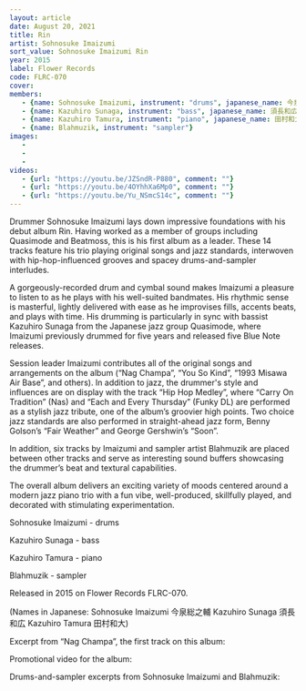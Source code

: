 ```yaml
---
layout: article
date: August 20, 2021
title: Rin
artist: Sohnosuke Imaizumi
sort_value: Sohnosuke Imaizumi Rin
year: 2015
label: Flower Records
code: FLRC-070
cover: 
members:
   - {name: Sohnosuke Imaizumi, instrument: "drums", japanese_name: 今泉総之輔, url: "http://www.imaizumisohnosuke.com"}
   - {name: Kazuhiro Sunaga, instrument: "bass", japanese_name: 須長和広}
   - {name: Kazuhiro Tamura, instrument: "piano", japanese_name: 田村和大}
   - {name: Blahmuzik, instrument: "sampler"}
images:
   - 
   - 
   - 
videos: 
   - {url: "https://youtu.be/JZSndR-P880", comment: ""}
   - {url: "https://youtu.be/4OYhhXa6Mp0", comment: ""}
   - {url: "https://youtu.be/Yu_NSmcS14c", comment: ""}
---
```

Drummer Sohnosuke Imaizumi lays down impressive foundations with his debut album Rin. Having worked as a member of groups including Quasimode and Beatmoss, this is his first album as a leader. These 14 tracks feature his trio playing original songs and jazz standards, interwoven with hip-hop-influenced grooves and spacey drums-and-sampler interludes.

A gorgeously-recorded drum and cymbal sound makes Imaizumi a pleasure to listen to as he plays with his well-suited bandmates. His rhythmic sense is masterful, lightly delivered with ease as he improvises fills, accents beats, and plays with time. His drumming is particularly in sync with bassist Kazuhiro Sunaga from the Japanese jazz group Quasimode, where Imaizumi previously drummed for five years and released five Blue Note releases.

Session leader Imaizumi contributes all of the original songs and arrangements on the album (“Nag Champa”, “You So Kind”, “1993 Misawa Air Base”, and others). In addition to jazz, the drummer's style and influences are on display with the track “Hip Hop Medley”, where “Carry On Tradition” (Nas) and “Each and Every Thursday” (Funky DL) are performed as a stylish jazz tribute, one of the album’s groovier high points. Two choice jazz standards are also performed in straight-ahead jazz form, Benny Golson’s “Fair Weather” and George Gershwin’s “Soon”.

In addition, six tracks by Imaizumi and sampler artist Blahmuzik are placed between other tracks and serve as interesting sound buffers showcasing the drummer’s beat and textural capabilities.

The overall album delivers an exciting variety of moods centered around a modern jazz piano trio with a fun vibe, well-produced, skillfully played, and decorated with stimulating experimentation.

Sohnosuke Imaizumi - drums

Kazuhiro Sunaga - bass

Kazuhiro Tamura - piano

Blahmuzik - sampler

Released in 2015 on Flower Records FLRC-070.

(Names in Japanese: Sohnosuke Imaizumi 今泉総之輔 Kazuhiro Sunaga 須長和広 Kazuhiro Tamura 田村和大)

Excerpt from “Nag Champa”, the first track on this album:

Promotional video for the album:

Drums-and-sampler excerpts from Sohnosuke Imaizumi and Blahmuzik:




